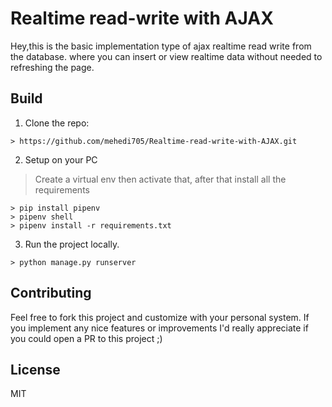 # Realtime read-write with AJAX

Hey,this is the basic implementation type of ajax realtime read write from the database. where you can insert or view realtime data without needed to refreshing the page.

## Build

1. Clone the repo:
```console
> https://github.com/mehedi705/Realtime-read-write-with-AJAX.git
```

2. Setup on your PC
> Create a virtual env then activate that, after that install all the requirements
```console
> pip install pipenv
> pipenv shell
> pipenv install -r requirements.txt
```

3. Run the project locally.
```console
> python manage.py runserver
```
## Contributing

Feel free to fork this project and customize with your personal system. If you implement any nice features or improvements I'd really appreciate if you could open a PR to this project ;)

## License

MIT
